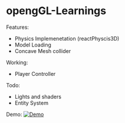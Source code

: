 # opengGL-Learnings
Features:
  - Physics Implemenetation (reactPhyscis3D)
  - Model Loading
  - Concave Mesh collider

Working: 
  - Player Controller
  
Todo:
  - Lights and shaders
  - Entity System

Demo:
[![Demo](https://img.youtube.com/vi/VIDEO_ID/0.jpg)](https://www.youtube.com/watch?v=2bEI11mCXW4)
